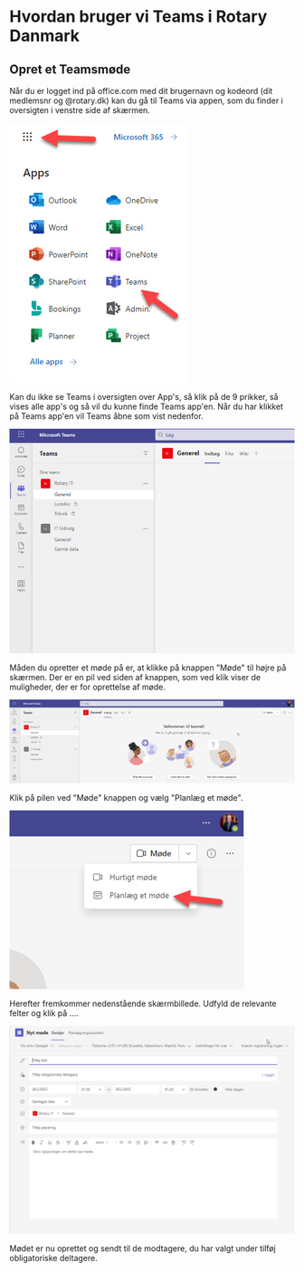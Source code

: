 # Hvordan bruger vi Teams i Rotary Danmark

## Opret et Teamsmøde
Når du er logget ind på office.com med dit brugernavn og kodeord (dit medlemsnr og @rotary.dk) kan du gå til Teams via appen, som du finder i oversigten i venstre side af skærmen.

![Opret teamsmøde](images/teams001.jpg)

Kan du ikke se Teams i oversigten over App's, så klik på de 9 prikker, så vises alle app's og så vil du kunne finde Teams app'en.
Når du har klikket på Teams app'en vil Teams åbne som vist nedenfor.

![Opret teamsmøde](images/teams002.jpg)

Måden du opretter et møde på er, at klikke på knappen "Møde" til højre på skærmen. Der er en pil ved siden af knappen, som ved klik viser de muligheder, der er for oprettelse af møde.

![Opret teamsmøde](images/teams003.jpg)

Klik på pilen ved "Møde" knappen og vælg "Planlæg et møde".

![Opret teamsmøde](images/teams004.jpg)

Herefter fremkommer nedenstående skærmbillede. Udfyld de relevante felter og klik på ....

![Opret teamsmøde](images/teams005.jpg)

Mødet er nu oprettet og sendt til de modtagere, du har valgt under tilføj obligatoriske deltagere.


